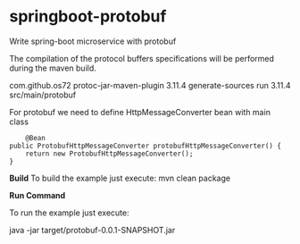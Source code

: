 # springboot-protobuf
Write spring-boot microservice with protobuf

The compilation of the protocol buffers specifications will be performed during the maven build.

<plugin>
				<groupId>com.github.os72</groupId>
				<artifactId>protoc-jar-maven-plugin</artifactId>
				<version>3.11.4</version>
				<executions>
					<execution>
						<phase>generate-sources</phase>
						<goals>
							<goal>run</goal>
						</goals>
						<configuration>
							<protocVersion>3.11.4</protocVersion>
							<inputDirectories>
								<include>src/main/protobuf</include>
							</inputDirectories>
						</configuration>
					</execution>
				</executions>
			</plugin>

For protobuf we need to define HttpMessageConverter bean with main class

        @Bean
	public ProtobufHttpMessageConverter protobufHttpMessageConverter() {
		return new ProtobufHttpMessageConverter();
	}
  
**Build**
To build the example just execute:
 mvn clean package


**Run Command**

To run the example just execute:

java -jar target/protobuf-0.0.1-SNAPSHOT.jar
